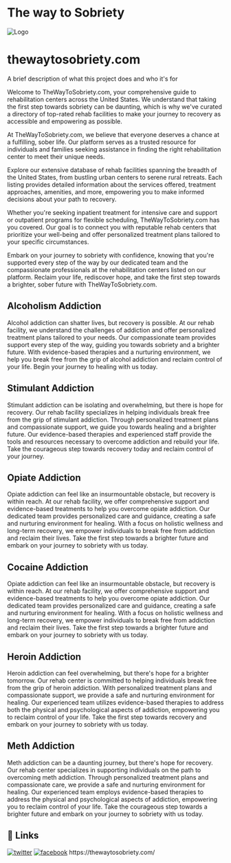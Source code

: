 # The way to Sobriety


![Logo](https://thewaytosobriety.com/assets/images/logo-icon-7d4cd9a879965a0ea66b3f0c4a92c4f3.png)
# thewaytosobriety.com



A brief description of what this project does and who it's for


Welcome to TheWayToSobriety.com, your comprehensive guide to rehabilitation centers across the United States. We understand that taking the first step towards sobriety can be daunting, which is why we've curated a directory of top-rated rehab facilities to make your journey to recovery as accessible and empowering as possible.

At TheWayToSobriety.com, we believe that everyone deserves a chance at a fulfilling, sober life. Our platform serves as a trusted resource for individuals and families seeking assistance in finding the right rehabilitation center to meet their unique needs.

Explore our extensive database of rehab facilities spanning the breadth of the United States, from bustling urban centers to serene rural retreats. Each listing provides detailed information about the services offered, treatment approaches, amenities, and more, empowering you to make informed decisions about your path to recovery.

Whether you're seeking inpatient treatment for intensive care and support or outpatient programs for flexible scheduling, TheWayToSobriety.com has you covered. Our goal is to connect you with reputable rehab centers that prioritize your well-being and offer personalized treatment plans tailored to your specific circumstances.

Embark on your journey to sobriety with confidence, knowing that you're supported every step of the way by our dedicated team and the compassionate professionals at the rehabilitation centers listed on our platform. Reclaim your life, rediscover hope, and take the first step towards a brighter, sober future with TheWayToSobriety.com.


## Alcoholism Addiction
Alcohol addiction can shatter lives, but recovery is possible. At our rehab facility, we understand the challenges of addiction and offer personalized treatment plans tailored to your needs. Our compassionate team provides support every step of the way, guiding you towards sobriety and a brighter future. With evidence-based therapies and a nurturing environment, we help you break free from the grip of alcohol addiction and reclaim control of your life. Begin your journey to healing with us today.


## Stimulant Addiction
Stimulant addiction can be isolating and overwhelming, but there is hope for recovery. Our rehab facility specializes in helping individuals break free from the grip of stimulant addiction. Through personalized treatment plans and compassionate support, we guide you towards healing and a brighter future. Our evidence-based therapies and experienced staff provide the tools and resources necessary to overcome addiction and rebuild your life. Take the courageous step towards recovery today and reclaim control of your journey.

## Opiate Addiction
Opiate addiction can feel like an insurmountable obstacle, but recovery is within reach. At our rehab facility, we offer comprehensive support and evidence-based treatments to help you overcome opiate addiction. Our dedicated team provides personalized care and guidance, creating a safe and nurturing environment for healing. With a focus on holistic wellness and long-term recovery, we empower individuals to break free from addiction and reclaim their lives. Take the first step towards a brighter future and embark on your journey to sobriety with us today.

## Cocaine Addiction
Opiate addiction can feel like an insurmountable obstacle, but recovery is within reach. At our rehab facility, we offer comprehensive support and evidence-based treatments to help you overcome opiate addiction. Our dedicated team provides personalized care and guidance, creating a safe and nurturing environment for healing. With a focus on holistic wellness and long-term recovery, we empower individuals to break free from addiction and reclaim their lives. Take the first step towards a brighter future and embark on your journey to sobriety with us today.

## Heroin Addiction
Heroin addiction can feel overwhelming, but there's hope for a brighter tomorrow. Our rehab center is committed to helping individuals break free from the grip of heroin addiction. With personalized treatment plans and compassionate support, we provide a safe and nurturing environment for healing. Our experienced team utilizes evidence-based therapies to address both the physical and psychological aspects of addiction, empowering you to reclaim control of your life. Take the first step towards recovery and embark on your journey to sobriety with us today.


## Meth Addiction
Meth addiction can be a daunting journey, but there's hope for recovery. Our rehab center specializes in supporting individuals on the path to overcoming meth addiction. Through personalized treatment plans and compassionate care, we provide a safe and nurturing environment for healing. Our experienced team employs evidence-based therapies to address the physical and psychological aspects of addiction, empowering you to reclaim control of your life. Take the courageous step towards a brighter future and embark on your journey to sobriety with us today.

## 🔗 Links

[![twitter](https://img.shields.io/badge/twitter-1DA1F2?style=for-the-badge&logo=twitter&logoColor=white)](https://x.com/WaytoSobriety)
[![facebook](https://img.shields.io/badge/twitter-1DA1F2?style=for-the-badge&logo=facebook&logoColor=white)]([https://x.com/WaytoSobriety](https://www.facebook.com/waytosobriety))
https://thewaytosobriety.com/

